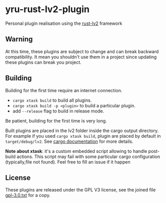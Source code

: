# yru-rust-lv2-plugin

Personal plugin realisation using the
[rust-lv2](https://github.com/RustAudio/rust-lv2) framework

## Warning

At this time, these plugins are subject to change and can break backward
compatibility. It mean you shouldn't use them in a project since updating these
plugins can break you project.

## Building

Building for the first time require an internet connection.

 - `cargo xtask build` to build all plugins.
 - `cargo xtask build -p <plugin>` to build a particular plugin.
 - add `--release` flag to build in release mode.

Be patient, building for the first time is very long.

Built plugins are placed in the lv2 folder inside the cargo output
directory. For example if you used `cargo xtask build`, plugin are placed by
default in `target/debug/lv2`. See [cargo
documentation](https://doc.rust-lang.org/cargo/) for more details.

**Note about xtask**: it's a custom embedded script allowing to handle
post-build actions. This script may fail with some particular cargo
configuration (typically,file not found). Feel free to fill an issue if it
happen

## License

These plugins are released under the GPL V3 license, see the joined file
[gpl-3.0.txt](gpl-3.0.txt) for a copy.

